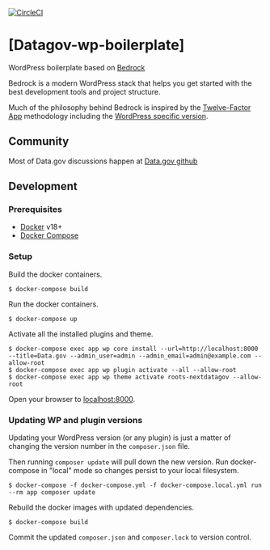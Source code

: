 [![CircleCI](https://circleci.com/gh/GSA/datagov-wp-boilerplate.svg?style=svg)](https://circleci.com/gh/GSA/datagov-wp-boilerplate)

# [Datagov-wp-boilerplate]

WordPress boilerplate based on [Bedrock](https://github.com/roots/bedrock)

Bedrock is a modern WordPress stack that helps you get started with the best development tools and project structure.

Much of the philosophy behind Bedrock is inspired by the [Twelve-Factor App](http://12factor.net/) methodology including the [WordPress specific version](https://roots.io/twelve-factor-wordpress/).


## Community

Most of Data.gov discussions happen at [Data.gov github](https://github.com/gsa/data.gov/issues)


## Development

### Prerequisites

- [Docker](https://docs.docker.com/install/) v18+
- [Docker Compose](https://docs.docker.com/compose/)

### Setup

Build the docker containers.

    $ docker-compose build

Run the docker containers.

    $ docker-compose up

Activate all the installed plugins and theme.

    $ docker-compose exec app wp core install --url=http://localhost:8000 --title=Data.gov --admin_user=admin --admin_email=admin@example.com --allow-root
    $ docker-compose exec app wp plugin activate --all --allow-root
    $ docker-compose exec app wp theme activate roots-nextdatagov --allow-root

Open your browser to [localhost:8000](http://localhost:8000/).


### Updating WP and plugin versions

Updating your WordPress version (or any plugin) is just a matter of changing the version number in the `composer.json` file.

Then running `composer update` will pull down the new version. Run
docker-compose in "local" mode so changes persist to your local filesystem.

    $ docker-compose -f docker-compose.yml -f docker-compose.local.yml run --rm app composer update

Rebuild the docker images with updated dependencies.

    $ docker-compose build

Commit the updated `composer.json` and `composer.lock` to version control.
